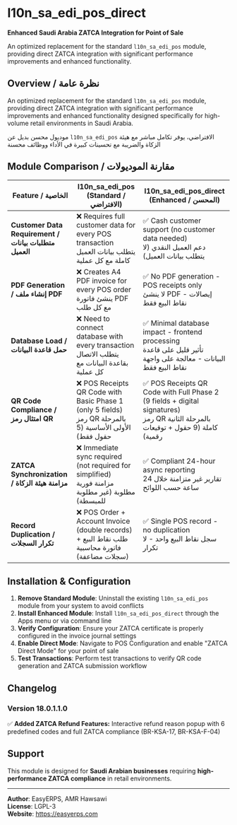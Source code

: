 # l10n_sa_edi_pos_direct

**Enhanced Saudi Arabia ZATCA Integration for Point of Sale**

An optimized replacement for the standard `l10n_sa_edi_pos` module, providing direct ZATCA integration with significant performance improvements and enhanced functionality.

## Overview / نظرة عامة

An optimized replacement for the standard `l10n_sa_edi_pos` module, providing direct ZATCA integration with significant performance improvements and enhanced functionality designed specifically for high-volume retail environments in Saudi Arabia.

موديول محسن بديل عن `l10n_sa_edi_pos` الافتراضي، يوفر تكامل مباشر مع هيئة الزكاة والضريبة مع تحسينات كبيرة في الأداء ووظائف محسنة

## Module Comparison / مقارنة الموديولات

| Feature / الخاصية | l10n_sa_edi_pos (Standard / الافتراضي) | l10n_sa_edi_pos_direct (Enhanced / المحسن) |
|---------|---------------------------|-----------------------------------|
| **Customer Data Requirement / متطلبات بيانات العميل** | ❌ Requires full customer data for every POS transaction<br/>يتطلب بيانات العميل كاملة مع كل عملية | ✅ Cash customer support (no customer data needed)<br/>دعم العميل النقدي (لا يتطلب بيانات العميل) |
| **PDF Generation / إنشاء ملف PDF** | ❌ Creates A4 PDF invoice for every POS order<br/>ينشئ فاتورة PDF مع كل طلب | ✅ No PDF generation - POS receipts only<br/>لا ينشئ PDF - إيصالات نقاط البيع فقط |
| **Database Load / حمل قاعدة البيانات** | ❌ Need to connect database with every transaction<br/>يتطلب الاتصال بقاعدة البيانات مع كل عملية | ✅ Minimal database impact - frontend processing<br/>تأثير قليل على قاعدة البيانات - معالجة على واجهة نقاط البيع فقط |
| **QR Code Compliance / امتثال رمز QR** | ❌ POS Receipts QR Code with Basic Phase 1 (only 5 fields)<br/>رمز QR بالمرحلة الأولى الأساسية (5 حقول فقط) | ✅ POS Receipts QR Code with Full Phase 2 (9 fields + digital signatures)<br/>رمز QR بالمرحلة الثانية كاملة (9 حقول + توقيعات رقمية) |
| **ZATCA Synchronization / مزامنة هيئة الزكاة** | ❌ Immediate sync required (not required for simplified)<br/>مزامنة فورية مطلوبة (غير مطلوبة للمبسطة) | ✅ Compliant 24-hour async reporting<br/>تقارير غير متزامنة خلال 24 ساعة حسب اللوائح |
| **Record Duplication / تكرار السجلات** | ❌ POS Order + Account Invoice (double records)<br/>طلب نقاط البيع + فاتورة محاسبية (سجلات مضاعفة) | ✅ Single POS record - no duplication<br/>سجل نقاط البيع واحد - لا تكرار |



## Installation & Configuration

1. **Remove Standard Module**: Uninstall the existing `l10n_sa_edi_pos` module from your system to avoid conflicts
2. **Install Enhanced Module**: Install `l10n_sa_edi_pos_direct` through the Apps menu or via command line
3. **Verify Configuration**: Ensure your ZATCA certificate is properly configured in the invoice journal settings
4. **Enable Direct Mode**: Navigate to POS Configuration and enable "ZATCA Direct Mode" for your point of sale
5. **Test Transactions**: Perform test transactions to verify QR code generation and ZATCA submission workflow

## Changelog

### Version 18.0.1.1.0
✅ **Added ZATCA Refund Features:** Interactive refund reason popup with 6 predefined codes and full ZATCA compliance (BR-KSA-17, BR-KSA-F-04)

## Support

This module is designed for **Saudi Arabian businesses** requiring **high-performance ZATCA compliance** in retail environments.

---

**Author**: EasyERPS, AMR Hawsawi  
**License**: LGPL-3  
**Website**: https://easyerps.com
